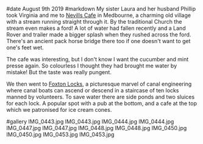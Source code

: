 #date August 9th 2019
#markdown
My sister Laura and her husband Phillip took Virginia and me to
[Nevills Cafe](https://www.nevillarms.co.uk/cafe)
in Medbourne, a charming old village with a stream running straight through it.
By the traditional Church the stream even makes a ford! A lot of water had
fallen recently and a Land Rover and trailer made a bigger splash when
they rushed across the ford. There's an ancient pack horse bridge there too
if one doesn't want to get one's feet wet.

The cafe was interesting, but I don't know I want the cucumber and mint presse
again. So colourless I thought they had brought me water by mistake! But the
taste was really pungent.

We then went to [Foxton Locks](https://canalrivertrust.org.uk/places-to-visit/foxton-locks), a picturesque marvel of canal engineering
where canal boats can ascend or descend in a staircase of ten locks manned
by volunteers. To save water there are side ponds and two sluices for each lock.
A popular spot with a pub at the bottom, and a cafe at the top which we
patronised for ice cream cones.

#gallery
IMG_0443.jpg	IMG_0443.jpg
IMG_0444.jpg	IMG_0444.jpg
IMG_0447.jpg	IMG_0447.jpg
IMG_0448.jpg	IMG_0448.jpg
IMG_0450.jpg	IMG_0450.jpg
IMG_0453.jpg	IMG_0453.jpg
